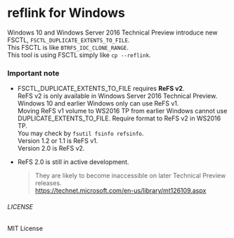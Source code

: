 reflink for Windows
===
Windows 10 and Windows Server 2016 Technical Preview introduce new FSCTL, `FSCTL_DUPLICATE_EXTENTS_TO_FILE`.  
This FSCTL is like `BTRFS_IOC_CLONE_RANGE`.  
This tool is using FSCTL simply like `cp --reflink`.

### Important note
* FSCTL\_DUPLICATE\_EXTENTS\_TO\_FILE requires **ReFS v2**.  
  ReFS v2 is only available in Windows Server 2016 Technical Preview.  
  Windows 10 and earlier Windows only can use ReFS v1.  
  Moving ReFS v1 volume to WS2016 TP from earlier Windows cannot use DUPLICATE\_EXTENTS\_TO\_FILE. Require format to ReFS v2 in WS2016 TP.  
  You may check by `fsutil fsinfo refsinfo`.  
  Version 1.2 or 1.1 is ReFS v1.  
  Version 2.0 is ReFS v2.

* ReFS 2.0 is still in active development.

  >They are likely to become inaccessible on later Technical Preview releases.  
  >https://technet.microsoft.com/en-us/library/mt126109.aspx

###### LICENSE
MIT License
